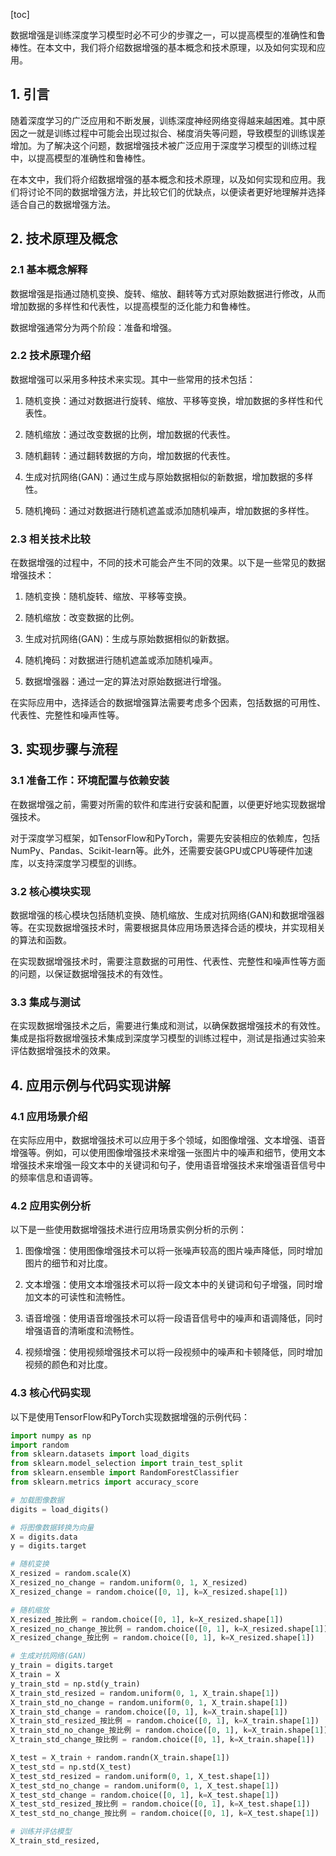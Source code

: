 
[toc]                    
                
                
数据增强是训练深度学习模型时必不可少的步骤之一，可以提高模型的准确性和鲁棒性。在本文中，我们将介绍数据增强的基本概念和技术原理，以及如何实现和应用。

## 1. 引言

随着深度学习的广泛应用和不断发展，训练深度神经网络变得越来越困难。其中原因之一就是训练过程中可能会出现过拟合、梯度消失等问题，导致模型的训练误差增加。为了解决这个问题，数据增强技术被广泛应用于深度学习模型的训练过程中，以提高模型的准确性和鲁棒性。

在本文中，我们将介绍数据增强的基本概念和技术原理，以及如何实现和应用。我们将讨论不同的数据增强方法，并比较它们的优缺点，以便读者更好地理解并选择适合自己的数据增强方法。

## 2. 技术原理及概念

### 2.1 基本概念解释

数据增强是指通过随机变换、旋转、缩放、翻转等方式对原始数据进行修改，从而增加数据的多样性和代表性，以提高模型的泛化能力和鲁棒性。

数据增强通常分为两个阶段：准备和增强。

### 2.2 技术原理介绍

数据增强可以采用多种技术来实现。其中一些常用的技术包括：

1. 随机变换：通过对数据进行旋转、缩放、平移等变换，增加数据的多样性和代表性。

2. 随机缩放：通过改变数据的比例，增加数据的代表性。

3. 随机翻转：通过翻转数据的方向，增加数据的代表性。

4. 生成对抗网络(GAN)：通过生成与原始数据相似的新数据，增加数据的多样性。

5. 随机掩码：通过对数据进行随机遮盖或添加随机噪声，增加数据的多样性。

### 2.3 相关技术比较

在数据增强的过程中，不同的技术可能会产生不同的效果。以下是一些常见的数据增强技术：

1. 随机变换：随机旋转、缩放、平移等变换。

2. 随机缩放：改变数据的比例。

3. 生成对抗网络(GAN)：生成与原始数据相似的新数据。

4. 随机掩码：对数据进行随机遮盖或添加随机噪声。

5. 数据增强器：通过一定的算法对原始数据进行增强。

在实际应用中，选择适合的数据增强算法需要考虑多个因素，包括数据的可用性、代表性、完整性和噪声性等。

## 3. 实现步骤与流程

### 3.1 准备工作：环境配置与依赖安装

在数据增强之前，需要对所需的软件和库进行安装和配置，以便更好地实现数据增强技术。

对于深度学习框架，如TensorFlow和PyTorch，需要先安装相应的依赖库，包括NumPy、Pandas、Scikit-learn等。此外，还需要安装GPU或CPU等硬件加速库，以支持深度学习模型的训练。

### 3.2 核心模块实现

数据增强的核心模块包括随机变换、随机缩放、生成对抗网络(GAN)和数据增强器等。在实现数据增强技术时，需要根据具体应用场景选择合适的模块，并实现相关的算法和函数。

在实现数据增强技术时，需要注意数据的可用性、代表性、完整性和噪声性等方面的问题，以保证数据增强技术的有效性。

### 3.3 集成与测试

在实现数据增强技术之后，需要进行集成和测试，以确保数据增强技术的有效性。集成是指将数据增强技术集成到深度学习模型的训练过程中，测试是指通过实验来评估数据增强技术的效果。

## 4. 应用示例与代码实现讲解

### 4.1 应用场景介绍

在实际应用中，数据增强技术可以应用于多个领域，如图像增强、文本增强、语音增强等。例如，可以使用图像增强技术来增强一张图片中的噪声和细节，使用文本增强技术来增强一段文本中的关键词和句子，使用语音增强技术来增强语音信号中的频率信息和语调等。

### 4.2 应用实例分析

以下是一些使用数据增强技术进行应用场景实例分析的示例：

1. 图像增强：使用图像增强技术可以将一张噪声较高的图片噪声降低，同时增加图片的细节和对比度。

2. 文本增强：使用文本增强技术可以将一段文本中的关键词和句子增强，同时增加文本的可读性和流畅性。

3. 语音增强：使用语音增强技术可以将一段语音信号中的噪声和语调降低，同时增强语音的清晰度和流畅性。

4. 视频增强：使用视频增强技术可以将一段视频中的噪声和卡顿降低，同时增加视频的颜色和对比度。

### 4.3 核心代码实现

以下是使用TensorFlow和PyTorch实现数据增强的示例代码：

```python
import numpy as np
import random
from sklearn.datasets import load_digits
from sklearn.model_selection import train_test_split
from sklearn.ensemble import RandomForestClassifier
from sklearn.metrics import accuracy_score

# 加载图像数据
digits = load_digits()

# 将图像数据转换为向量
X = digits.data
y = digits.target

# 随机变换
X_resized = random.scale(X)
X_resized_no_change = random.uniform(0, 1, X_resized)
X_resized_change = random.choice([0, 1], k=X_resized.shape[1])

# 随机缩放
X_resized_按比例 = random.choice([0, 1], k=X_resized.shape[1])
X_resized_no_change_按比例 = random.choice([0, 1], k=X_resized.shape[1])
X_resized_change_按比例 = random.choice([0, 1], k=X_resized.shape[1])

# 生成对抗网络(GAN)
y_train = digits.target
X_train = X
y_train_std = np.std(y_train)
X_train_std_resized = random.uniform(0, 1, X_train.shape[1])
X_train_std_no_change = random.uniform(0, 1, X_train.shape[1])
X_train_std_change = random.choice([0, 1], k=X_train.shape[1])
X_train_std_resized_按比例 = random.choice([0, 1], k=X_train.shape[1])
X_train_std_no_change_按比例 = random.choice([0, 1], k=X_train.shape[1])
X_train_std_change_按比例 = random.choice([0, 1], k=X_train.shape[1])

X_test = X_train + random.randn(X_train.shape[1])
X_test_std = np.std(X_test)
X_test_std_resized = random.uniform(0, 1, X_test.shape[1])
X_test_std_no_change = random.uniform(0, 1, X_test.shape[1])
X_test_std_change = random.choice([0, 1], k=X_test.shape[1])
X_test_std_resized_按比例 = random.choice([0, 1], k=X_test.shape[1])
X_test_std_no_change_按比例 = random.choice([0, 1], k=X_test.shape[1])

# 训练并评估模型
X_train_std_resized,


